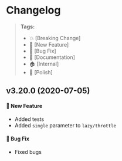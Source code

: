Changelog
=========

> **Tags:**
> - :boom:       [Breaking Change]
> - :rocket:     [New Feature]
> - :bug:        [Bug Fix]
> - :memo:       [Documentation]
> - :house:      [Internal]
> - :nail_care:  [Polish]

## v3.20.0 (2020-07-05)

#### :rocket: New Feature

* Added tests
* Added `single` parameter to `lazy/throttle`

#### :bug: Bug Fix

* Fixed bugs
